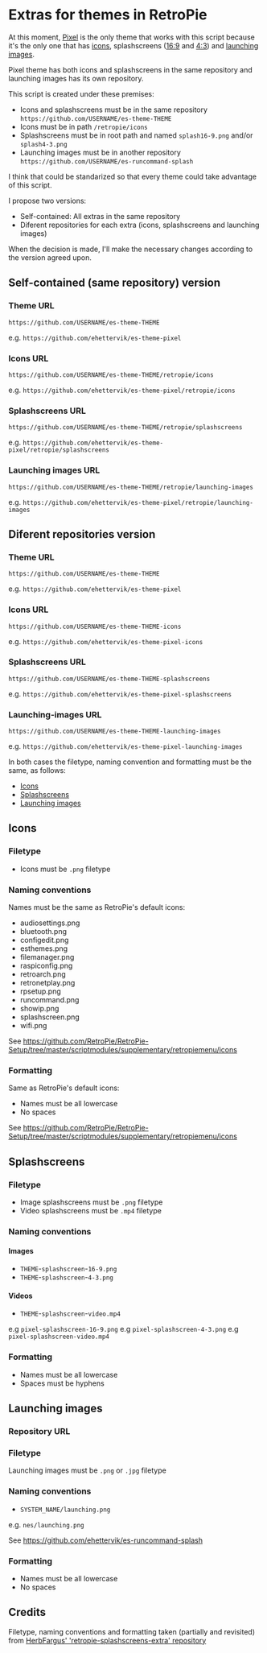 # Extras for themes in RetroPie

At this moment, [Pixel](https://github.com/ehettervik/es-theme-pixel) is the only theme that works with this script because it's the only one that has [icons](https://github.com/ehettervik/es-theme-pixel/tree/master/retropie/icons), splashscreens ([16:9](https://github.com/ehettervik/es-theme-pixel/blob/master/splash16-9.png) and [4:3](https://github.com/ehettervik/es-theme-pixel/blob/master/splash4-3.png)) and [launching images](https://github.com/ehettervik/es-runcommand-splash).

Pixel theme has both icons and splashscreens in the same repository and launching images has its own repository.

This script is created under these premises:

* Icons and splashscreens must be in the same repository `https://github.com/USERNAME/es-theme-THEME`
* Icons must be in path `/retropie/icons`
* Splashscreens must be in root path and named `splash16-9.png` and/or `splash4-3.png`
* Launching images must be in another repository `https://github.com/USERNAME/es-runcommand-splash`

I think that could be standarized so that every theme could take advantage of this script.

I propose two versions:

* Self-contained: All extras in the same repository
* Diferent repositories for each extra (icons, splashscreens and launching images)

When the decision is made, I'll make the necessary changes according to the version agreed upon.

## Self-contained (same repository) version

### Theme URL

`https://github.com/USERNAME/es-theme-THEME`

e.g. `https://github.com/ehettervik/es-theme-pixel`

### Icons URL

`https://github.com/USERNAME/es-theme-THEME/retropie/icons`

e.g. `https://github.com/ehettervik/es-theme-pixel/retropie/icons`

### Splashscreens URL

`https://github.com/USERNAME/es-theme-THEME/retropie/splashscreens`

e.g. `https://github.com/ehettervik/es-theme-pixel/retropie/splashscreens`

### Launching images URL

`https://github.com/USERNAME/es-theme-THEME/retropie/launching-images`

e.g. `https://github.com/ehettervik/es-theme-pixel/retropie/launching-images`

## Diferent repositories version

### Theme URL

`https://github.com/USERNAME/es-theme-THEME`

e.g. `https://github.com/ehettervik/es-theme-pixel`

### Icons URL

`https://github.com/USERNAME/es-theme-THEME-icons`

e.g. `https://github.com/ehettervik/es-theme-pixel-icons`

### Splashscreens URL

`https://github.com/USERNAME/es-theme-THEME-splashscreens`

e.g. `https://github.com/ehettervik/es-theme-pixel-splashscreens`

### Launching-images URL

`https://github.com/USERNAME/es-theme-THEME-launching-images`

e.g. `https://github.com/ehettervik/es-theme-pixel-launching-images`

In both cases the filetype, naming convention and formatting must be the same, as follows:

* [Icons](#icons)
* [Splashscreens](#splashscreens)
* [Launching images](#launching-images)

## Icons

### Filetype

* Icons must be `.png` filetype

### Naming conventions

Names must be the same as RetroPie's default icons:

* audiosettings.png
* bluetooth.png
* configedit.png
* esthemes.png
* filemanager.png
* raspiconfig.png
* retroarch.png
* retronetplay.png
* rpsetup.png
* runcommand.png
* showip.png
* splashscreen.png
* wifi.png

See https://github.com/RetroPie/RetroPie-Setup/tree/master/scriptmodules/supplementary/retropiemenu/icons

### Formatting

Same as RetroPie's default icons:

* Names must be all lowercase
* No spaces

See https://github.com/RetroPie/RetroPie-Setup/tree/master/scriptmodules/supplementary/retropiemenu/icons

## Splashscreens

### Filetype

* Image splashscreens must be `.png` filetype
* Video splashscreens must be `.mp4` filetype

### Naming conventions

#### Images

* `THEME`-`splashscreen`-`16-9.png`
* `THEME`-`splashscreen`-`4-3.png`

#### Videos

* `THEME`-`splashscreen`-`video.mp4`

e.g `pixel-splashscreen-16-9.png`
e.g `pixel-splashscreen-4-3.png`
e.g `pixel-splashscreen-video.mp4`

### Formatting

* Names must be all lowercase
* Spaces must be hyphens

## Launching images

### Repository URL

### Filetype

Launching images must be `.png` or `.jpg` filetype

### Naming conventions

* `SYSTEM_NAME/launching.png`

e.g. `nes/launching.png`

See https://github.com/ehettervik/es-runcommand-splash

### Formatting

* Names must be all lowercase
* No spaces

## Credits

Filetype, naming conventions and formatting taken (partially and revisited) from [HerbFargus' 'retropie-splashscreens-extra' repository](https://github.com/HerbFargus/retropie-splashscreens-extra/blob/master/README.md)
